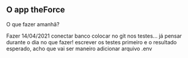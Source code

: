 ## O app theForce

O que fazer amanhã?

Fazer 14/04/2021
conectar banco
colocar no git
nos testes... já pensar durante o dia no que fazer!
escrever os testes primeiro e o resultado esperado, acho que vai ser maneiro
adicionar arquivo .env